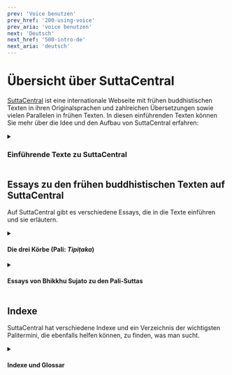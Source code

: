 ```yaml
---
prev: 'Voice benutzen'
prev_href: '200-using-voice'
prev_aria: 'voice benutzen'
next: 'Deutsch'
next_href: '500-intro-de'
next_aria: 'deutsch'
---
```

# Übersicht über SuttaCentral
<a href="https://suttacentral.net" target="_blank">SuttaCentral</a> ist eine internationale Webseite mit frühen buddhistischen Texten in ihren Originalsprachen und zahlreichen Übersetzungen sowie vielen Parallelen in frühen Texten. In diesen einführenden Texten können Sie mehr über die Idee und den Aufbau von SuttaCentral erfahren:

<details>
<summary><h3>Einführende Texte zu SuttaCentral</h3></summary>

* [Über SuttaCentral](/dhammaregen/de/301-uber-sc): Idee und Entstehung der Webseite SuttaCentral.
* [Einführung zu SuttaCentral](/dhammaregen/de/301-einfuhrung-sc): Über die Inhalte von SuttaCentral.
* [Methodik und Quellen](/dhammaregen/de/301-methodik-sc): Die Entdeckung von Parallelen zwischen frühen buddhistischen Texten aus verschiedenen Überlieferungen als Keim, aus dem SuttaCentral sich entwickelt hat; Textquellen und Bibliografie.
* [Nummerierung der Suttas](/dhammaregen/de/301-nummerierung-sc): Richtlinien für die Kennziffern früher buddhistischer Texte.
* [Abkürzungen](/dhammaregen/de/301-abkurzungen-sc): Unverwechselbare Kürzel für alle Texteinheiten.
* [Sprachen auf SuttaCentral](/dhammaregen/de/301-sprachen-sc): Alte Sprachen (Quellsprachen) und Sprachen, in die übersetzt wurde.
* [Lizenzen](/dhammaregen/de/301-lizenzen-sc): Urheberrecht auf SuttaCentral.
* [Zum Herunterladen](/dhammaregen/de/301-herunterladen-sc): EPUBs, PDFs und mehr.
* [Würdigung](/dhammaregen/de/301-wurdigung-sc): Menschen und Organisationen, die SuttaCentral möglich gemacht haben.
* [Spenden an SuttaCentral](/dhammaregen/de/301-spenden-sc): Wie Sie SuttaCentral unterstützen können.
</details>

## Essays zu den frühen buddhistischen Texten auf SuttaCentral
Auf SuttaCentral gibt es verschiedene Essays, die in die Texte einführen und sie erläutern.

<details>
<summary><h4>Die drei Körbe (Pali: <em>Tipiṭaka</em>)</h4></summary>
Sie finden auf SuttaCentral allgemeine Einführungen zu den drei Abschnitten oder „Körben“ des Palikanon, in denen die Texte überliefert sind: 

* <a href="https://suttacentral.net/discourses" target="_blank">
    Discourses</a> von Bhikkhu Sujato (Englisch)
* <a href="https://suttacentral.net/vinaya" target="_blank">
    The Monastic Law</a> von Bhikkhu Brahmali (Englisch)
* <a href="https://suttacentral.net/abhidhamma" target="_blank">
    Abhidhamma</a> von Bhikkhu Sujato (Englisch)
</details>

<details>
<summary><h4>Essays von Bhikkhu Sujato zu den Pali-Suttas</h4></summary>
Bhante Sujato hat für SuttaCentral umfangreiche Leitfäden zu den Palisuttas verfasst, die zahlreiche Einzelheiten und Feinheiten ausführlich behandeln:

* [Ein Leitfaden zu den Pali‐Suttas](/dhammaregen/de/321-leitfaden-palisuttas)
* <a href="https://suttacentral.net/dn-guide-sujato" target="_blank">The Long Discourses: Dhamma as literature and compilation</a> (Englisch)
* <a href="https://suttacentral.net/mn-guide-sujato" target="_blank">The Middle Discourses: conversations on matters of deep truth</a> (Englisch)
* <a href="https://suttacentral.net/sn-guide-sujato" target="_blank">The Linked Discourses: the blueprint for Buddhist philosophy</a> (Englisch)
* <a href="https://suttacentral.net/an-guide-sujato" target="_blank">The Numbered Discourses: things that are useful every day</a> (Englisch)
</details>

## Indexe
SuttaCentral hat verschiedene Indexe und ein Verzeichnis der wichtigsten Palitermini, die ebenfalls helfen können, zu finden, was man sucht.

<details>
<summary><h4>Indexe und Glossar</h4></summary>

* <a href="https://suttacentral.net/subjects" target="_blank">Index of Subjects</a> (Englisch)
* <a href="https://suttacentral.net/similes" target="_blank">Index of Similes</a> (Englisch)
* <a href="https://suttacentral.net/names" target="_blank">Index of Names</a> (Englisch)
* <a href="https://suttacentral.net/terminology" target="_blank">Basic Pali Terminology</a> (Englisch)
</details>
